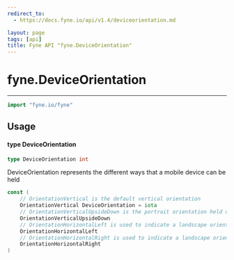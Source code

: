 ```yaml
---
redirect_to:
  - https://docs.fyne.io/api/v1.4/deviceorientation.md

layout: page
tags: [api]
title: Fyne API "fyne.DeviceOrientation"
---
```



# fyne.DeviceOrientation
---
```go
import "fyne.io/fyne"
```

## Usage

#### type DeviceOrientation

```go
type DeviceOrientation int
```

DeviceOrientation represents the different ways that a mobile device can be held

```go
const (
	// OrientationVertical is the default vertical orientation
	OrientationVertical DeviceOrientation = iota
	// OrientationVerticalUpsideDown is the portrait orientation held upside down
	OrientationVerticalUpsideDown
	// OrientationHorizontalLeft is used to indicate a landscape orientation with the top to the left
	OrientationHorizontalLeft
	// OrientationHorizontalRight is used to indicate a landscape orientation with the top to the right
	OrientationHorizontalRight
)
```
